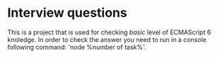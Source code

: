 # Interview questions

This is a project that is used for checking *basic* level of ECMAScript 6 knoledge.
In order to check the answer you need to run in a console following command: 'node %number of task%'.
